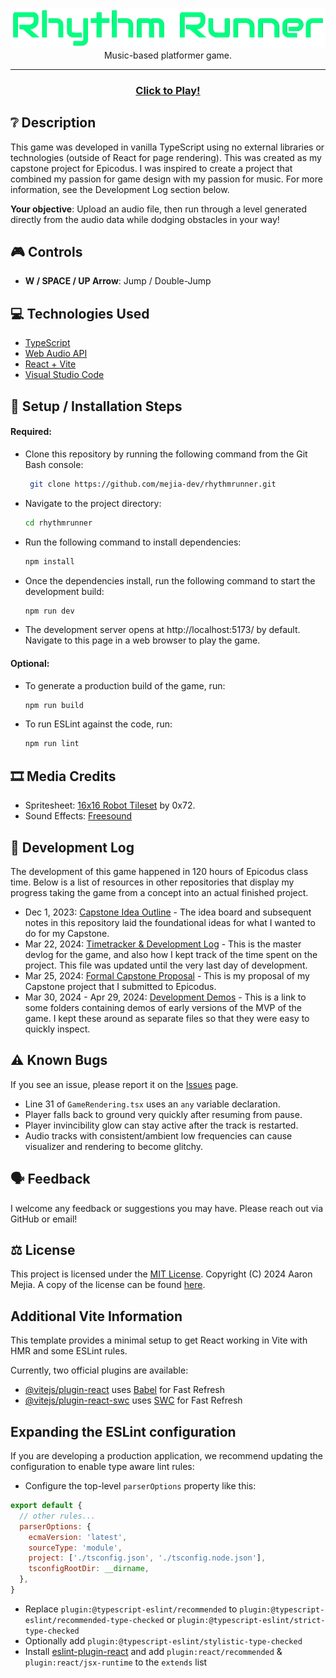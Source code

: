 <p align="center">
  <img src="./src/assets/img/rr-logo.png" />
  <br/>
  Music-based platformer game.
</p>
<hr />
<h3 align="center"><a href="https://mejia.dev/rhythmrunner" target="_blank">Click to Play!</a></h3>


## ❔ Description
This game was developed in vanilla TypeScript using no external libraries or technologies (outside of React for page rendering). This was created as my capstone project for Epicodus. I was inspired to create a project that combined my passion for game design with my passion for music. For more information, see the Development Log section below.

**Your objective**: Upload an audio file, then run through a level generated directly from the audio data while dodging obstacles in your way!


## 🎮 Controls
- **W / SPACE / UP Arrow**: Jump / Double-Jump


## 💻 Technologies Used
- [TypeScript](https://www.typescriptlang.org/)
- [Web Audio API](https://developer.mozilla.org/en-US/docs/Web/API/Web_Audio_API)
- [React + Vite](https://vitejs.dev/)
- [Visual Studio Code](https://code.visualstudio.com/)


## 🔧 Setup / Installation Steps

#### Required:
- Clone this repository by running the following command from the Git Bash console:
  ```bash
   git clone https://github.com/mejia-dev/rhythmrunner.git
   ```

- Navigate to the project directory:
  ```bash
  cd rhythmrunner
  ```

- Run the following command to install dependencies:
  ```bash
  npm install
  ```

- Once the dependencies install, run the following command to start the development build:
  ```bash
  npm run dev
  ```

- The development server opens at http://localhost:5173/ by default. Navigate to this page in a web browser to play the game.


#### Optional:
- To generate a production build of the game, run: 
  ```bash
  npm run build
  ```

- To run ESLint against the code, run:
  ```bash
  npm run lint
  ```


## 🎞️ Media Credits
- Spritesheet: [16x16 Robot Tileset](https://0x72.itch.io/16x16-robot-tileset) by 0x72.
- Sound Effects: [Freesound](https://freesound.org/)


## 📃 Development Log
The development of this game happened in 120 hours of Epicodus class time. Below is a list of resources in other repositories that display my progress taking the game from a concept into an actual finished project.
- Dec 1, 2023: [Capstone Idea Outline](https://github.com/mejia-dev/epicodus-capstone-planning) - The idea board and subsequent notes in this repository laid the foundational ideas for what I wanted to do for my Capstone.
- Mar 22, 2024: [Timetracker & Development Log](https://github.com/mejia-dev/epicodus-capstone-mvp/blob/main/Timetracker.md) - This is the master devlog for the game, and also how I kept track of the time spent on the project. This file was updated until the very last day of development.
- Mar 25, 2024: [Formal Capstone Proposal](https://github.com/mejia-dev/epicodus-capstone-mvp/blob/main/capstone-proposal.md) - This is my proposal of my Capstone project that I submitted to Epicodus.
- Mar 30, 2024 - Apr 29, 2024: [Development Demos](https://github.com/mejia-dev/epicodus-capstone-mvp/tree/main/demos) - This is a link to some folders containing demos of early versions of the MVP of the game. I kept these around as separate files so that they were easy to quickly inspect.


## ⚠️ Known Bugs
If you see an issue, please report it on the [Issues](https://github.com/mejia-dev/rhythmrunner/issues) page.
- Line 31 of `GameRendering.tsx` uses an `any` variable declaration.
- Player falls back to ground very quickly after resuming from pause.
- Player invincibility glow can stay active after the track is restarted.
- Audio tracks with consistent/ambient low frequencies can cause visualizer and rendering to become glitchy.


## 🗣️ Feedback
I welcome any feedback or suggestions you may have. Please reach out via GitHub or email!


## ⚖️ License

This project is licensed under the [MIT License](https://opensource.org/licenses/MIT). Copyright (C) 2024 Aaron Mejia.
A copy of the license can be found [here](./LICENSE.txt).


## Additional Vite Information

This template provides a minimal setup to get React working in Vite with HMR and some ESLint rules.

Currently, two official plugins are available:

- [@vitejs/plugin-react](https://github.com/vitejs/vite-plugin-react/blob/main/packages/plugin-react/README.md) uses [Babel](https://babeljs.io/) for Fast Refresh
- [@vitejs/plugin-react-swc](https://github.com/vitejs/vite-plugin-react-swc) uses [SWC](https://swc.rs/) for Fast Refresh

## Expanding the ESLint configuration

If you are developing a production application, we recommend updating the configuration to enable type aware lint rules:

- Configure the top-level `parserOptions` property like this:

```js
export default {
  // other rules...
  parserOptions: {
    ecmaVersion: 'latest',
    sourceType: 'module',
    project: ['./tsconfig.json', './tsconfig.node.json'],
    tsconfigRootDir: __dirname,
  },
}
```

- Replace `plugin:@typescript-eslint/recommended` to `plugin:@typescript-eslint/recommended-type-checked` or `plugin:@typescript-eslint/strict-type-checked`
- Optionally add `plugin:@typescript-eslint/stylistic-type-checked`
- Install [eslint-plugin-react](https://github.com/jsx-eslint/eslint-plugin-react) and add `plugin:react/recommended` & `plugin:react/jsx-runtime` to the `extends` list
